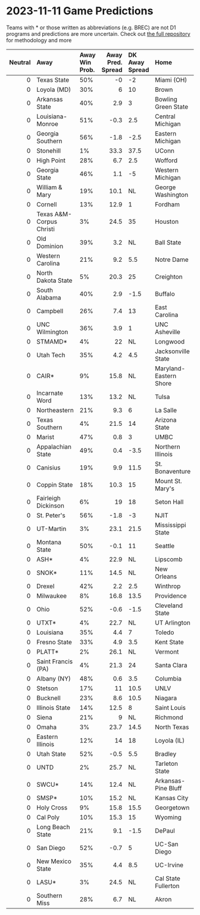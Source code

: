# 2023-11-11 Game Predictions
Teams with * or those written as abbreviations (e.g. BREC) are not D1 programs and predictions are more uncertain. Check out [the full repository](https://github.com/grdavis/college-basketball-elo) for methodology and more

|   Neutral | Away                     | Away Win Prob.   |   Away Pred. Spread | DK Away Spread   | Home                   | Home Win Prob.   |   Home Pred. Spread |
|----------:|:-------------------------|:-----------------|--------------------:|:-----------------|:-----------------------|:-----------------|--------------------:|
|         0 | Texas State              | 50%              |                -0   | -2               | Miami (OH)             | 50%              |                 0   |
|         0 | Loyola (MD)              | 30%              |                 6   | 10               | Brown                  | 70%              |                -6   |
|         0 | Arkansas State           | 40%              |                 2.9 | 3                | Bowling Green State    | 60%              |                -2.9 |
|         0 | Louisiana-Monroe         | 51%              |                -0.3 | 2.5              | Central Michigan       | 49%              |                 0.3 |
|         0 | Georgia Southern         | 56%              |                -1.8 | -2.5             | Eastern Michigan       | 44%              |                 1.8 |
|         0 | Stonehill                | 1%               |                33.3 | 37.5             | UConn                  | 99%              |               -33.3 |
|         0 | High Point               | 28%              |                 6.7 | 2.5              | Wofford                | 72%              |                -6.7 |
|         0 | Georgia State            | 46%              |                 1.1 | -5               | Western Michigan       | 54%              |                -1.1 |
|         0 | William & Mary           | 19%              |                10.1 | NL               | George Washington      | 81%              |               -10.1 |
|         0 | Cornell                  | 13%              |                12.9 | 1                | Fordham                | 87%              |               -12.9 |
|         0 | Texas A&M-Corpus Christi | 3%               |                24.5 | 35               | Houston                | 97%              |               -24.5 |
|         0 | Old Dominion             | 39%              |                 3.2 | NL               | Ball State             | 61%              |                -3.2 |
|         0 | Western Carolina         | 21%              |                 9.2 | 5.5              | Notre Dame             | 79%              |                -9.2 |
|         0 | North Dakota State       | 5%               |                20.3 | 25               | Creighton              | 95%              |               -20.3 |
|         0 | South Alabama            | 40%              |                 2.9 | -1.5             | Buffalo                | 60%              |                -2.9 |
|         0 | Campbell                 | 26%              |                 7.4 | 13               | East Carolina          | 74%              |                -7.4 |
|         0 | UNC Wilmington           | 36%              |                 3.9 | 1                | UNC Asheville          | 64%              |                -3.9 |
|         0 | STMAMD*                  | 4%               |                22   | NL               | Longwood               | 96%              |               -22   |
|         0 | Utah Tech                | 35%              |                 4.2 | 4.5              | Jacksonville State     | 65%              |                -4.2 |
|         0 | CAIR*                    | 9%               |                15.8 | NL               | Maryland-Eastern Shore | 91%              |               -15.8 |
|         0 | Incarnate Word           | 13%              |                13.2 | NL               | Tulsa                  | 87%              |               -13.2 |
|         0 | Northeastern             | 21%              |                 9.3 | 6                | La Salle               | 79%              |                -9.3 |
|         0 | Texas Southern           | 4%               |                21.5 | 14               | Arizona State          | 96%              |               -21.5 |
|         0 | Marist                   | 47%              |                 0.8 | 3                | UMBC                   | 53%              |                -0.8 |
|         0 | Appalachian State        | 49%              |                 0.4 | -3.5             | Northern Illinois      | 51%              |                -0.4 |
|         0 | Canisius                 | 19%              |                 9.9 | 11.5             | St. Bonaventure        | 81%              |                -9.9 |
|         0 | Coppin State             | 18%              |                10.3 | 15               | Mount St. Mary's       | 82%              |               -10.3 |
|         0 | Fairleigh Dickinson      | 6%               |                19   | 18               | Seton Hall             | 94%              |               -19   |
|         0 | St. Peter's              | 56%              |                -1.8 | -3               | NJIT                   | 44%              |                 1.8 |
|         0 | UT-Martin                | 3%               |                23.1 | 21.5             | Mississippi State      | 97%              |               -23.1 |
|         0 | Montana State            | 50%              |                -0.1 | 11               | Seattle                | 50%              |                 0.1 |
|         0 | ASH*                     | 4%               |                22.9 | NL               | Lipscomb               | 96%              |               -22.9 |
|         0 | SNOK*                    | 11%              |                14.5 | NL               | New Orleans            | 89%              |               -14.5 |
|         0 | Drexel                   | 42%              |                 2.2 | 2.5              | Winthrop               | 58%              |                -2.2 |
|         0 | Milwaukee                | 8%               |                16.8 | 13.5             | Providence             | 92%              |               -16.8 |
|         0 | Ohio                     | 52%              |                -0.6 | -1.5             | Cleveland State        | 48%              |                 0.6 |
|         0 | UTXT*                    | 4%               |                22.7 | NL               | UT Arlington           | 96%              |               -22.7 |
|         0 | Louisiana                | 35%              |                 4.4 | 7                | Toledo                 | 65%              |                -4.4 |
|         0 | Fresno State             | 33%              |                 4.9 | 3.5              | Kent State             | 67%              |                -4.9 |
|         0 | PLATT*                   | 2%               |                26.1 | NL               | Vermont                | 98%              |               -26.1 |
|         0 | Saint Francis (PA)       | 4%               |                21.3 | 24               | Santa Clara            | 96%              |               -21.3 |
|         0 | Albany (NY)              | 48%              |                 0.6 | 3.5              | Columbia               | 52%              |                -0.6 |
|         0 | Stetson                  | 17%              |                11   | 10.5             | UNLV                   | 83%              |               -11   |
|         0 | Bucknell                 | 23%              |                 8.6 | 10.5             | Niagara                | 77%              |                -8.6 |
|         0 | Illinois State           | 14%              |                12.5 | 8                | Saint Louis            | 86%              |               -12.5 |
|         0 | Siena                    | 21%              |                 9   | NL               | Richmond               | 79%              |                -9   |
|         0 | Omaha                    | 3%               |                23.7 | 14.5             | North Texas            | 97%              |               -23.7 |
|         0 | Eastern Illinois         | 12%              |                14   | 18               | Loyola (IL)            | 88%              |               -14   |
|         0 | Utah State               | 52%              |                -0.5 | 5.5              | Bradley                | 48%              |                 0.5 |
|         0 | UNTD                     | 2%               |                25.7 | NL               | Tarleton State         | 98%              |               -25.7 |
|         0 | SWCU*                    | 14%              |                12.4 | NL               | Arkansas-Pine Bluff    | 86%              |               -12.4 |
|         0 | SMSP*                    | 10%              |                15.2 | NL               | Kansas City            | 90%              |               -15.2 |
|         0 | Holy Cross               | 9%               |                15.8 | 15.5             | Georgetown             | 91%              |               -15.8 |
|         0 | Cal Poly                 | 10%              |                15.3 | 15               | Wyoming                | 90%              |               -15.3 |
|         0 | Long Beach State         | 21%              |                 9.1 | -1.5             | DePaul                 | 79%              |                -9.1 |
|         0 | San Diego                | 52%              |                -0.7 | 5                | UC-San Diego           | 48%              |                 0.7 |
|         0 | New Mexico State         | 35%              |                 4.4 | 8.5              | UC-Irvine              | 65%              |                -4.4 |
|         0 | LASU*                    | 3%               |                24.5 | NL               | Cal State Fullerton    | 97%              |               -24.5 |
|         0 | Southern Miss            | 28%              |                 6.7 | NL               | Akron                  | 72%              |                -6.7 |